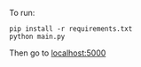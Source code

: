 To run:
```
pip install -r requirements.txt
python main.py
```

Then go to [localhost:5000](http://localhost:5000/)